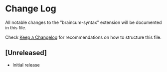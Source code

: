 # Change Log

All notable changes to the "braincum-syntax" extension will be documented in this file.

Check [Keep a Changelog](http://keepachangelog.com/) for recommendations on how to structure this file.

## [Unreleased]

- Initial release